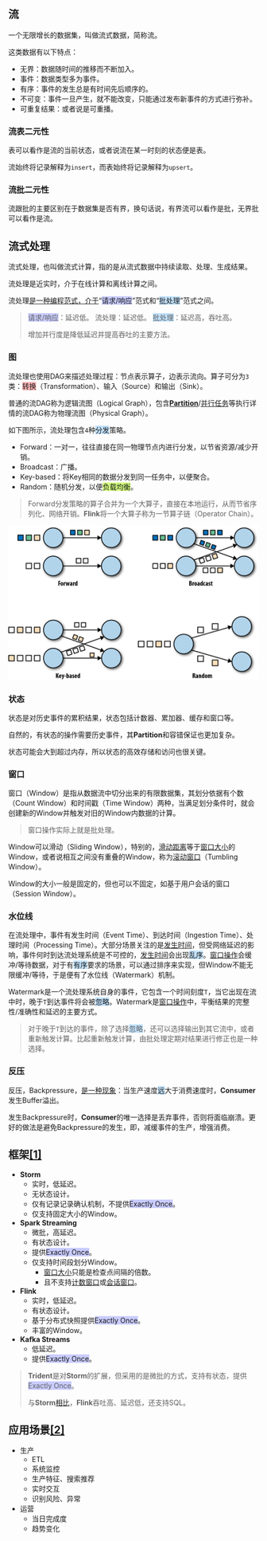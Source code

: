 ## 流

一个无限增长的数据集，叫做流式数据，简称流。

这类数据有以下特点：

- 无界：数据随时间的推移而不断加入。
- 事件：数据类型多为事件。
- 有序：事件的发生总是有时间先后顺序的。
- 不可变：事件一旦产生，就不能改变，只能通过发布新事件的方式进行弥补。
- 可重复结果：或者说是可重播。

### 流表二元性

表可以看作是流的当前状态，或者说流在某一时刻的状态便是表。

流始终将记录解释为`insert`，而表始终将记录解释为`upsert`。

### 流批二元性

流跟批的主要区别在于数据集是否有界，换句话说，有界流可以看作是批，无界批可以看作是流。



## 流式处理

流式处理，也叫做流式计算，指的是从流式数据中持续读取、处理、生成结果。

流处理是近实时，介于在线计算和离线计算之间。

流处理[是一种编程范式，介于](https://my.oschina.net/u/2424727/blog/2989115)“<span style=background:#c9ccff>请求/响应</span>”范式和“<span style=background:#c2e2ff>批处理</span>”范式之间。

> <span style=background:#c9ccff>请求/响应</span>：延迟低。
> 流处理：延迟低。
> <span style=background:#c2e2ff>批处理</span>：延迟高，吞吐高。
>
> 增加并行度是降低延迟并提高吞吐的主要方法。

### 图

流处理也使用DAG来描述处理过程：节点表示算子，边表示流向。算子可分为`3`类：<span style=background:#ffb8b8>转换</span>（Transformation）、输入（Source）和输出（Sink）。

普通的流DAG称为逻辑流图（Logical Graph），包含<u>**Partition**</u>/<u>并行任务</u>等执行详情的流DAG称为物理流图（Physical Graph）。

如下图所示，流处理包含`4`种<span style=background:#c2e2ff>分发</span>策略。

- Forward：一对一，往往直接在同一物理节点内进行分发，以节省资源/减少开销。
- Broadcast：广播。
- Key-based：将Key相同的数据分发到同一任务中，以便聚合。
- Random：随机分发，以便<span style=background:#d4fe7f>负载均衡</span>。

> Forward分发策略的算子合并为一个大算子，直接在本地运行，从而节省序列化、网络开销。**Flink**将一个大算子称为一节算子链（Operator Chain）。
>

<img src="../images/9/stream_date_exchange_strategies.png" style="zoom:50%;" />

### 状态

状态是对历史事件的累积结果，状态包括计数器、累加器、缓存和窗口等。

自然的，有状态的操作需要历史事件，其**Partition**和容错保证也更加复杂。

状态可能会大到超过内存，所以状态的高效存储和访问也很关键。

### 窗口

窗口（Window）是指从数据流中切分出来的有限数据集，其划分依据有个数（Count Window）和时间戳（Time Window）两种，当满足划分条件时，就会创建新的Window并触发对旧的Window内数据的计算。

> 窗口操作实际上就是批处理。

Window可以滑动（Sliding Window），特别的，<u>滑动距离</u>等于<u>窗口大小</u>的Window，或者说相互之间没有重叠的Window，称为<u>滚动窗口</u>（Tumbling Window）。

Window的大小一般是固定的，但也可以不固定，如基于用户会话的窗口（Session Window）。

### 水位线

在流处理中，事件有发生时间（Event Time）、到达时间（Ingestion Time）、处理时间（Processing Time）。大部分场景关注的是<u>发生时间</u>，但受网络延迟的影响，事件何时到达流处理系统是不可控的，<u>发生时间</u>会出现<span style=background:#c2e2ff>乱序</span>。<u>窗口操作</u>会缓冲/等待数据，对于有<span style=background:#c2e2ff>有序</span>要求的场景，可以通过排序来实现，但Window不能无限缓冲/等待，于是便有了水位线（Watermark）机制。

Watermark是一个流处理系统自身的事件，它包含一个时间刻度`T`，当它出现在流中时，晚于`T`到达事件将会被<span style=background:#c2e2ff>忽略</span>。Watermark是<u>窗口操作</u>中，平衡结果的完整性/准确性和延迟的主要方式。

> 对于晚于`T`到达的事件，除了选择<span style=background:#c2e2ff>忽略</span>，还可以选择输出到其它流中，或者重新触发计算。比起重新触发计算，由批处理定期对结果进行修正也是一种选择。

### 反压

反压，Backpressure，[是一种现象](https://www.zhihu.com/question/49618581/answer/237078934)：当生产速度<span style=background:#c2e2ff>远</span>大于消费速度时，**Consumer**发生Buffer溢出。

发生Backpressure时，**Consumer**的唯一选择是丢弃事件，否则将面临崩溃。更好的做法是避免Backpressure的发生，即，减缓事件的生产，增强消费。



## 框架[[1]](https://www.cnblogs.com/duanxz/p/3639907.html)

- **Storm**
  - 实时，低延迟。
  - 无状态设计。
  - 仅有记录记录确认机制，不提供<span style=background:#c9ccff>Exactly Once</span>。
  - 仅支持固定大小的Window。
- **Spark Streaming**
  - 微批，高延迟。
  - 有状态设计。
  - 提供<span style=background:#c9ccff>Exactly Once</span>。
  - 仅支持时间段划分Window。
    - <u>窗口大小</u>只能是检查点间隔的倍数。
    - 且不支持<u>计数窗口</u>或<u>会话窗口</u>。
- **Flink**
  - 实时，低延迟。
  - 有状态设计。
  - 基于分布式快照提供<span style=background:#c9ccff>Exactly Once</span>。
  - 丰富的Window。
- **Kafka Streams**
  - 低延迟。
  - 提供<span style=background:#c9ccff>Exactly Once</span>。

> **Trident**是对**Storm**的扩展，但采用的是微批的方式，支持有状态，提供<span style=background:#c9ccff>Exactly Once</span>。
>
> 与**Storm**[相比](https://tech.meituan.com/2017/11/17/flink-benchmark.html)，**Flink**吞吐高、延迟低，还支持SQL。



## 应用场景[[2]](https://tech.meituan.com/2021/08/26/data-warehouse-in-meituan-waimai.html)

- 生产
  - ETL
  - 系统监控
  - 生产特征、搜索推荐
  - 实时交互
  - 识别风险、异常
- 运营
  - 当日完成度
  - 趋势变化